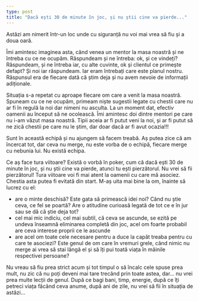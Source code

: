 ```yaml
---
type: post
title: "Dacă ești 30 de minute în joc, și nu știi cine va pierde..."
---
```


Astăzi am nimerit într-un loc unde cu siguranță nu voi mai vrea să fiu și a doua oară.

Îmi amintesc imaginea asta, când venea un mentor la masa noastră și ne întreba cu ce ne ocupăm. Răspundeam și ne întreba: ok, și ce vindeți? Răspundeam, și ne întreba iar, cu alte cuvinte, ok și clientul ce primește defapt? Și noi iar răspundeam. Iar eram întrebați care este planul nostru. Răspunsul era de fiecare dată că știm deja și nu avem nevoie de informații adiționale.

Situația s-a repetat cu aproape fiecare om care a venit la masa noastră. Spuneam cu ce ne ocupăm, primeam niște sugestii legate cu chestii care nu ar fi în regulă la noi dar nimeni nu asculta. La un moment dat, efectiv oamenii au început să ne ocolească. Îmi amintesc doi dintre mentori pe care nu i-am văzut masa noastră. Tipii aceia ar fi putut veni la noi, și ar fi putut să ne zică chestii pe care nu le știm, dar doar dacă ar fi avut ocazia!!!

Sunt în această echipă și nu ajungem să facem treabă. Aș putea zice că am încercat tot, dar ceva nu merge, nu este vorba de o echipă, fiecare merge cu nebunia lui. Nu există echipa.

Ce aș face tura viitoare? Există o vorbă în poker, cum că dacă ești 30 de minute în joc, și nu știi cine va pierde, atunci tu ești pierzătorul. Nu vrei să fii pierzătorul! Tura viitoare voi fi mai atent la oamenii cu care mă asociez. Chestia asta putea fi evitată din start. M-aș uita mai bine la om, înainte să lucrez cu el:
  * are o minte deschisă? Este gata să primească idei noi? Când nu știe ceva, ce fel se poartă? Are o atitudine curioasă legată de tot ce e în jur sau se dă că știe deja tot?
  * cel mai mic indiciu, cel mai subtil, că ceva se ascunde, se ezită pe undeva înseamnă eliminarea completă din joc, acel om foarte probabil are ceva interese proprii ce le ascunde
  * are acel om toate cele necesare pentru a duce la capăt treaba pentru cu care te asociezi? Este genul de om care în vremuri grele, când nimic nu merge ai vrea să stai lângă el și să îți pui toată viața în mâinile respectivei persoane?
  
Nu vreau să fiu prea strict acum și tot timpul o să încalc cele spuse prea mult, nu zic că nu poți deveni mai tare trecând prin toate astea, dar... nu vrei prea multe lecții de genul. După ce bagi bani, timp, energie, după ce îți petreci viața făcând ceva anume, după ani de zile, nu vrei să fii în situația de astăzi...
  
  
